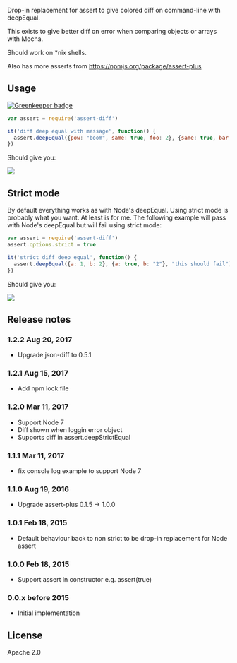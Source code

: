 Drop-in replacement for assert to give colored diff on command-line with deepEqual.

This exists to give better diff on error when comparing objects or arrays with Mocha.

Should work on *nix shells.

Also has more asserts from https://npmjs.org/package/assert-plus

## Usage ##

[![Greenkeeper badge](https://badges.greenkeeper.io/pihvi/assert-diff.svg)](https://greenkeeper.io/)
```javascript
var assert = require('assert-diff')

it('diff deep equal with message', function() {
  assert.deepEqual({pow: "boom", same: true, foo: 2}, {same: true, bar: 2, pow: "bang"}, "this should fail")
})
```
Should give you:

![](https://raw.github.com/pihvi/assert-diff/master/test/example.png)

## Strict mode ##
By default everything works as with Node's deepEqual. Using strict mode is probably what you want. At least is for me.
The following example will pass with Node's deepEqual but will fail using strict mode:
```javascript
var assert = require('assert-diff')
assert.options.strict = true

it('strict diff deep equal', function() {
  assert.deepEqual({a: 1, b: 2}, {a: true, b: "2"}, "this should fail")
})
```
Should give you:

![](https://raw.github.com/pihvi/assert-diff/master/test/example2.png)

## Release notes ##

###  1.2.2 Aug 20, 2017  ###
- Upgrade json-diff to 0.5.1

###  1.2.1 Aug 15, 2017  ###
- Add npm lock file

###  1.2.0 Mar 11, 2017  ###
- Support Node 7
- Diff shown when loggin error object
- Supports diff in assert.deepStrictEqual

###  1.1.1 Mar 11, 2017  ###
- fix console log example to support Node 7 

###  1.1.0 Aug 19, 2016  ###
- Upgrade assert-plus 0.1.5 -> 1.0.0 

###  1.0.1 Feb 18, 2015  ###
- Default behaviour back to non strict to be drop-in replacement for Node assert

###  1.0.0 Feb 18, 2015  ###
- Support assert in constructor e.g. assert(true)

###  0.0.x before 2015 ###
- Initial implementation

## License ##
Apache 2.0
